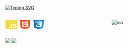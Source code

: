 [![Typing SVG](https://readme-typing-svg.herokuapp.com/?color=ff91a4&size=35&center=true&vCenter=true&width=1000&lines=HELLO,+My+name+is+Inara+Bagatoli;I'm+20+years+old;I'm+from+Brazil;Welcome!+:%29)](https://git.io/typing-svg)

<div style="display: inline_block"><br>
 
  <img align="center" alt="ina-Js" height="30" width="40" src="https://raw.githubusercontent.com/devicons/devicon/master/icons/javascript/javascript-plain.svg">
  <img align="center" alt="ina-HTML" height="30" width="40" src="https://raw.githubusercontent.com/devicons/devicon/master/icons/html5/html5-original.svg">
  <img align="center" alt="ina-CSS" height="30" width="40" src="https://raw.githubusercontent.com/devicons/devicon/master/icons/css3/css3-original.svg">
  <img height=160 width=160img align="right" alt="ina" src="https://media.discordapp.net/attachments/1167534744154681365/1172342816584761354/IMG-20231109-WA0056.jpg?ex=655ff854&is=654d8354&hm=c2c579dde9c44d4d2df6af9f34ff83b2cefd8b8195424397db40590b20839246&=&width=474&height=473">
</div>

##
##

<div> 
  
  <a href="https://www.instagram.com/ina_saturn/" target="_blank"><img src="https://img.shields.io/badge/-Instagram-%23E4405F?style=for-the-badge&logo=instagram&logoColor=white" target="_blank"></a>
  <a href="https://www.linkedin.com/in/inara-bagatoli-811494213/" target="_blank"><img src="https://img.shields.io/badge/-LinkedIn-%230077B5?style=for-the-badge&logo=linkedin&logoColor=white" target="_blank"></a>
  
 
  </div>



